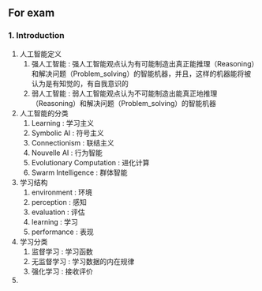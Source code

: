## For exam

### 1. Introduction

1. 人工智能定义
   1. 强人工智能 : 强人工智能观点认为有可能制造出真正能推理（Reasoning）和解决问题（Problem_solving）的智能机器，并且，这样的机器能将被认为是有知觉的，有自我意识的
   2. 弱人工智能 : 弱人工智能观点认为不可能制造出能真正地推理（Reasoning）和解决问题（Problem_solving）的智能机器
2. 人工智能的分类
   1. Learning : 学习主义
   2. Symbolic AI : 符号主义
   3. Connectionism : 联结主义
   4. Nouvelle AI : 行为智能
   5. Evolutionary Computation : 进化计算
   6. Swarm Intelligence : 群体智能
3. 学习结构
   1. environment : 环境
   2. perception : 感知
   3. evaluation : 评估
   4. learning : 学习
   5. performance : 表现
4. 学习分类
   1. 监督学习 : 学习函数
   2. 无监督学习 : 学习数据的内在规律
   3. 强化学习 : 接收评价
5. ​